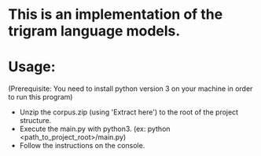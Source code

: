 # This is an implementation of the trigram language models.

# Usage:
(Prerequisite: You need to install python version 3 on your machine in order to run this program)

- Unzip the corpus.zip (using 'Extract here') to the root of the project structure.
- Execute the main.py with python3. (ex: python <path_to_project_root>/main.py)
- Follow the instructions on the console.